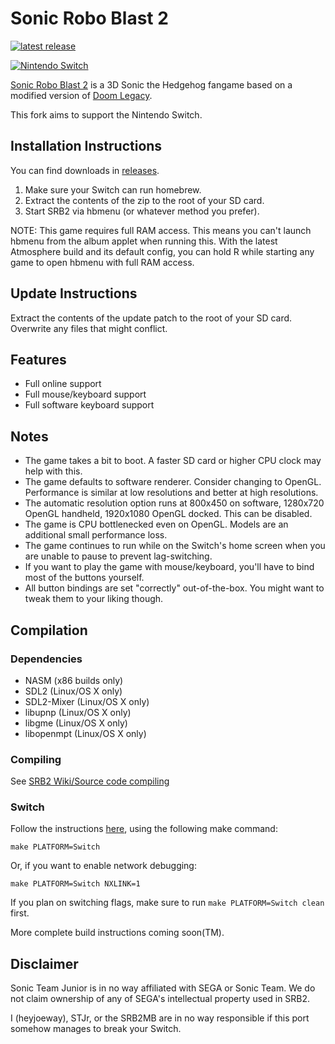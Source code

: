 # Sonic Robo Blast 2
[![latest release](https://badgen.net/github/release/STJr/SRB2/stable)](https://github.com/STJr/SRB2/releases/latest)

[![Nintendo Switch](https://github.com/heyjoeway/SRB2/actions/workflows/switch.yml/badge.svg)](https://github.com/heyjoeway/SRB2/actions/workflows/switch.yml)

[Sonic Robo Blast 2](https://srb2.org/) is a 3D Sonic the Hedgehog fangame based on a modified version of [Doom Legacy](http://doomlegacy.sourceforge.net/).


This fork aims to support the Nintendo Switch.

## Installation Instructions
You can find downloads in [releases](https://github.com/heyjoeway/SRB2/releases).

1. Make sure your Switch can run homebrew.
2. Extract the contents of the zip to the root of your SD card.
3. Start SRB2 via hbmenu (or whatever method you prefer).

NOTE: This game requires full RAM access. This means you can't launch hbmenu from the album applet when running this. With the latest Atmosphere build and its default config, you can hold R while starting any game to open hbmenu with full RAM access.

## Update Instructions
Extract the contents of the update patch to the root of your SD card. Overwrite any files that might conflict.

## Features
- Full online support
- Full mouse/keyboard support
- Full software keyboard support

## Notes
- The game takes a bit to boot. A faster SD card or higher CPU clock may help with this.
- The game defaults to software renderer. Consider changing to OpenGL. Performance is similar at low resolutions and better at high resolutions.
- The automatic resolution option runs at 800x450 on software, 1280x720 OpenGL handheld, 1920x1080 OpenGL docked. This can be disabled.
- The game is CPU bottlenecked even on OpenGL. Models are an additional small performance loss.
- The game continues to run while on the Switch's home screen when you are unable to pause to prevent lag-switching.
- If you want to play the game with mouse/keyboard, you'll have to bind most of the buttons yourself.
- All button bindings are set "correctly" out-of-the-box. You might want to tweak them to your liking though.

## Compilation

### Dependencies
- NASM (x86 builds only)
- SDL2 (Linux/OS X only)
- SDL2-Mixer (Linux/OS X only)
- libupnp (Linux/OS X only)
- libgme (Linux/OS X only)
- libopenmpt (Linux/OS X only)

### Compiling

See [SRB2 Wiki/Source code compiling](http://wiki.srb2.org/wiki/Source_code_compiling)

### Switch

Follow the instructions [here](http://wiki.srb2.org/wiki/Source_code_compiling/Makefiles), using the following make command:
```
make PLATFORM=Switch
```
Or, if you want to enable network debugging:
```
make PLATFORM=Switch NXLINK=1
```
If you plan on switching flags, make sure to run `make PLATFORM=Switch clean` first.

More complete build instructions coming soon(TM).

## Disclaimer
Sonic Team Junior is in no way affiliated with SEGA or Sonic Team. We do not claim ownership of any of SEGA's intellectual property used in SRB2.

I (heyjoeway), STJr, or the SRB2MB are in no way responsible if this port somehow manages to break your Switch.
